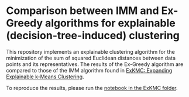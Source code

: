 # Comparison between IMM and Ex-Greedy algorithms for explainable (decision-tree-induced) clustering 

This repository implements an explainable clustering algorithm for the minimization of the sum of squared Euclidean distances between data points and its representatives. The results of the Ex-Greedy algorithm are compared to those of the IMM algorithm found in [ExKMC: Expanding Explainable k-Means Clustering](https://arxiv.org/pdf/2006.02399.pdf). 

To reproduce the results, please run the [notebook in the ExKMC folder](https://github.com/lmurtinho/ExKMC/blob/master/ExKMC/full_test_results.ipynb).
